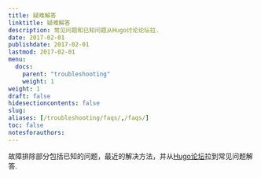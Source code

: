 ```yaml
---
title: 疑难解答
linktitle: 疑难解答
description: 常见问题和已知问题从Hugo讨论论坛拉.
date: 2017-02-01
publishdate: 2017-02-01
lastmod: 2017-02-01
menu:
  docs:
    parent: "troubleshooting"
    weight: 1
weight: 1
draft: false
hidesectioncontents: false
slug:
aliases: [/troubleshooting/faqs/,/faqs/]
toc: false
notesforauthors:
---
```


故障排除部分包括已知的问题，最近的解决方法，并从[Hugo论坛][forum]拉到常见问题解答.




[forum]: https://discourse.gohugo.io
